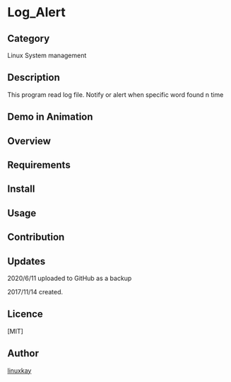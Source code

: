 # Log_Alert 

## Category

 Linux System management

## Description

This program read log file. Notify or alert when specific word found n time

## Demo in Animation

## Overview

## Requirements

## Install

## Usage

## Contribution

## Updates
2020/6/11 uploaded to GitHub as a backup

2017/11/14 created.

## Licence
[MIT]

## Author

[linuxkay](https://github.com/linuxkay)
